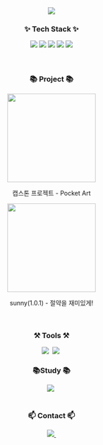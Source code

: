 <!--타이틀 부분-->
<div align="center">
 <img src="https://capsule-render.vercel.app/api?type=venom&color=0:87CEEB,100:87CEEB&height=300&section=header&text=Yerim's%20Github&fontSize=90&fontColor=000000" />
</div>


<!--내용 부분-->
<h3 align="center">✨ Tech Stack ✨</h3>
<div align="center">
  <img src="https://img.shields.io/badge/JAVA-007396?style=for-the-badge&logo=java&logoColor=white">
  <img src="https://img.shields.io/badge/github-181717?style=for-the-badge&logo=github&logoColor=white">
  <img src="https://img.shields.io/badge/aws-232F3E?style=for-the-badge&logo=aws&logoColor=white">
  <img src="https://img.shields.io/badge/mysql-4479A1.svg?style=for-the-badge&logo=mysql&logoColor=white">
  <img src="https://img.shields.io/badge/redis-%23DD0031.svg?style=for-the-badge&logo=redis&logoColor=white">
</div>

<br>

<br>

<h3 align="center">📚 Project 📚</h3>
<div align="center">
  <a href="https://yerim110324.atlassian.net/l/cp/vNQYg0hY" target="_blank"></a>
  <img src="https://github.com/Eom-Ye-rim/Eom-Ye-rim/assets/78583768/e6422103-2f99-40dd-af36-dd73a03f640b width="200" height="200">
  <p>캡스톤 프로젝트 - Pocket Art </p>
  <img src="https://github.com/Eom-Ye-rim/Eom-Ye-rim/assets/78583768/514df46c-de9a-4783-b063-7af811e3164d" width="200" height="200">
  <p>sunny(1.0.1) - 절약을 재미있게!</p>
</div>

<br>

<h3 align="center"> ⚒️ Tools ⚒️ </h3>
<div align="center">
  <img src="https://img.shields.io/badge/IntelliJIDEA-000000.svg?style=for-the-badge&logo=intellij-idea&logoColor=white" />&nbsp
  <img src="https://img.shields.io/badge/VS%20Code%20Insiders-35b393.svg?style=for-the-badge&logo=visual-studio-code&logoColor=white"/>&nbsp
</div>

<h3 align="center"> 📚Study 📚 </h3>
<div align="center">
  <a href="https://rimstudy.notion.site/8f2ed4cc3cb9418d811e6f009a5a4ff1?pvs=4" target="_blank"></a>
  <img src="https://img.shields.io/badge/Notion-%23000000.svg?style=for-the-badge&logo=notion&logoColor=white" />&nbsp
  
</div>
<br>

<h3 align="center">📫 Contact 📫</h3>
<div align="center">
  <a href="yerim110324@gmail.com">
    <img
      src="https://img.shields.io/badge/yerim110324@gmail.com-D14836?style=for-the-badge&logo=gmail&logoColor=white"/>&nbsp
  </a>
</div>
